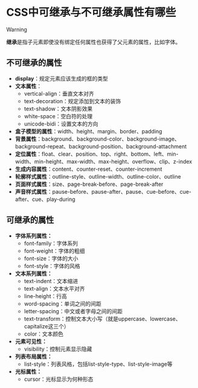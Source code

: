 # CSS中可继承与不可继承属性有哪些

> [!WARNING] 
> **继承**是指子元素即使没有绑定任何属性也获得了父元素的属性，比如字体。

## 不可继承的属性

- **display**：规定元素应该生成的框的类型
- **文本属性**：
  - vertical-align：垂直文本对齐
  - text-decoration：规定添加到文本的装饰
  - text-shadow：文本阴影效果
  - white-space：空白符的处理
  - unicode-bidi：设置文本的方向
- **盒子模型的属性**：width、height、margin、border、padding
- **背景属性**：background、background-color、background-image、background-repeat、background-position、background-attachment
- **定位属性**：float、clear、position、top、right、bottom、left、min-width、min-height、max-width、max-height、overflow、clip、z-index
- **生成内容属性**：content、counter-reset、counter-increment
- **轮廓样式属性**：outline-style、outline-width、outline-color、outline
- **页面样式属性**：size、page-break-before、page-break-after
- **声音样式属性**：pause-before、pause-after、pause、cue-before、cue-after、cue、play-during

## 可继承的属性

- **字体系列属性：**
  - font-family：字体系列
  - font-weight：字体的粗细
  - font-size：字体的大小
  - font-style：字体的风格
- **文本系列属性：**
  - text-indent：文本缩进
  - text-align：文本水平对齐
  - line-height：行高
  - word-spacing：单词之间的间距
  - letter-spacing：中文或者字母之间的间距
  - text-transform：控制文本大小写（就是uppercase、lowercase、capitalize这三个）
  - color：文本颜色
- **元素可见性：**
  - visibility：控制元素显示隐藏
- **列表布局属性：**
  - list-style：列表风格，包括list-style-type、list-style-image等
- **光标属性：**
  - cursor：光标显示为何种形态
